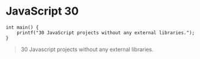 # JavaScript 30

```
int main() {
	printf("30 JavaScript projects without any external libraries.");
}
```
>30 Javascript projects without any external libraries.

